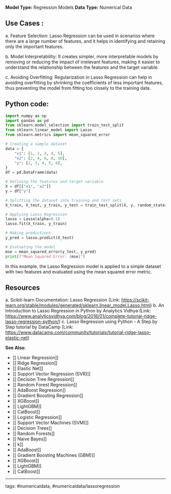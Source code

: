 **Model Type:**  Regression Models
**Data Type:**  Numerical Data

## Use Cases :

a. Feature Selection: Lasso Regression can be used in scenarios where there are a large number of features, and it helps in identifying and retaining only the important features.

b. Model Interpretability: It creates simpler, more interpretable models by removing or reducing the impact of irrelevant features, making it easier to understand the relationship between the features and the target variable.

c. Avoiding Overfitting: Regularization in Lasso Regression can help in avoiding overfitting by shrinking the coefficients of less important features, thus preventing the model from fitting too closely to the training data.


## Python code: 

```python
import numpy as np
import pandas as pd
from sklearn.model_selection import train_test_split
from sklearn.linear_model import Lasso
from sklearn.metrics import mean_squared_error

# Creating a sample dataset
data = {
    "x1": [1, 2, 3, 4, 5],
    "x2": [2, 4, 6, 8, 10],
    "y": [2, 3, 4, 5, 6],
}
df = pd.DataFrame(data)

# Defining the features and target variable
X = df[["x1", "x2"]]
y = df["y"]

# Splitting the dataset into training and test sets
X_train, X_test, y_train, y_test = train_test_split(X, y, random_state=42)

# Applying Lasso Regression
lasso = Lasso(alpha=0.1)
lasso.fit(X_train, y_train)

# Making predictions
y_pred = lasso.predict(X_test)

# Evaluating the model
mse = mean_squared_error(y_test, y_pred)
print(f"Mean Squared Error: {mse}")
```

In this example, the Lasso Regression model is applied to a simple dataset with two features and evaluated using the mean squared error metric.


## Resources

a. Scikit-learn Documentation: Lasso Regression
(Link: https://scikit-learn.org/stable/modules/generated/sklearn.linear_model.Lasso.html)
b. An Introduction to Lasso Regression in Python by Analytics Vidhya
(Link: https://www.analyticsvidhya.com/blog/2016/01/complete-tutorial-ridge-lasso-regression-python/)
c. Lasso Regression using Python - A Step by Step tutorial by DataCamp
(Link: https://www.datacamp.com/community/tutorials/tutorial-ridge-lasso-elastic-net)

**See Also**:

- [[ Linear Regression]]
- [[ Ridge Regression]]
- [[ Elastic Net]]
- [[ Support Vector Regression (SVR)]]
- [[ Decision Tree Regression]]
- [[ Random Forest Regression]]
- [[ AdaBoost Regression]]
- [[ Gradient Boosting Regression]]
- [[ XGBoost]]
- [[ LightGBM]]
- [[ CatBoost]]
- [[ Logistic Regression]]
- [[ Support Vector Machines (SVM)]]
- [[ Decision Trees]]
- [[ Random Forests]]
- [[ Naive Bayes]]
- [[ k]]
- [[ AdaBoost]]
- [[ Gradient Boosting Machines (GBM)]]
- [[ XGBoost]]
- [[ LightGBM]]
- [[ CatBoost]]

---
tags: #numericaldata, #numericaldata/lassoregression
